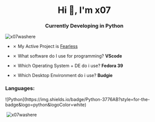 <h1 align="center">Hi 👋, I'm x07</h1>
<h3 align="center">Currently Developing in Python</h3>
<p align="left"> <img src="https://komarev.com/ghpvc/?username=x07washere&label=Profile%20views&color=0e75b6&style=flat" alt="x07washere" /> </p>

- ✗ My Active Project is [Fearless](https://dsc.gg/fearlessxyz)

- ✗ What software do I use for programming? **VScode**

- ✗ Which Operating System + DE do i use? **Fedora 39**
- ✗ Which Desktop Environment do i use? **Budgie**

<h3 align="left">Languages:</h3>
![Python](https://img.shields.io/badge/Python-3776AB?style=for-the-badge&logo=python&logoColor=white)

<p>&nbsp;<img align="center" src="https://github-readme-stats.vercel.app/api?username=x07washere&show_icons=true&locale=en" alt="x07washere" /></p>
